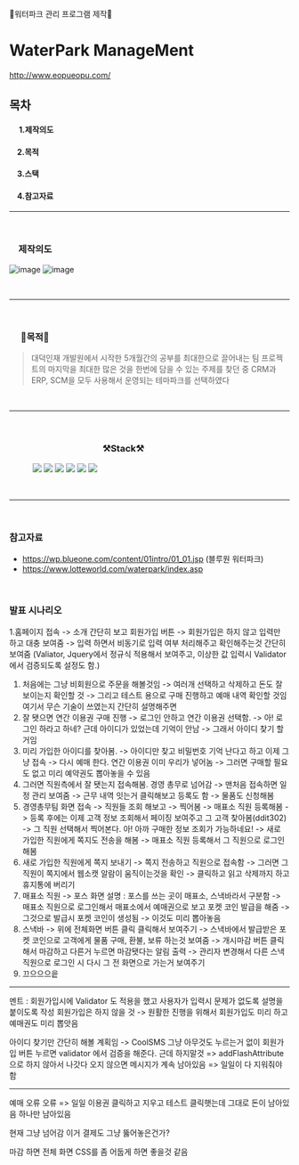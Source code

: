 🌊워터파크 관리 프로그램 제작🌊
# WaterPark ManageMent

http://www.eopueopu.com/

## 목차
  #### 　 1.제작의도  
  ####  　2.목적  
  ####  　3.스택  
  ####  　4.참고자료  
----
<br/>

### 　제작의도
![image](https://user-images.githubusercontent.com/74906815/123916539-bba27f80-d9bc-11eb-9007-a4ec23e2f163.png)
![image](https://user-images.githubusercontent.com/74906815/123916666-e391e300-d9bc-11eb-948e-bcb422ac3651.png)

<br/>

----
<br/>

### 　                  🥅목적🥅
>대덕인재 개발원에서 시작한 5개월간의 공부를 최대한으로 끌어내는
>팀 프로젝트의 마지막을 최대한 많은 것을 한번에 담을 수 있는 주제를
>찾던 중 CRM과 ERP, SCM을 모두 사용해서 운영되는 테마파크를 선택하였다
<br/>

----
<br/>

### 　　　　　　　　　　 ⚒Stack⚒
　　　<a href="https://velog.io/@colorful-stars" target="_blank"><img src="https://img.shields.io/badge/Java-007396?style=flat-square&logo=Java&logoColor=white"/></a>
<a href="https://velog.io/@colorful-stars" target="_blank"><img src="https://img.shields.io/badge/JavaScript-F7DF1E?style=flat-square&logo=JavaScript&logoColor=black"/></a>
<a href="https://velog.io/@colorful-stars" target="_blank"><img src="https://img.shields.io/badge/Spring-6DB33F?style=flat-square&logo=Spring&logoColor=white"/></a>
<a href="https://velog.io/@colorful-stars" target="_blank"><img src="https://img.shields.io/badge/Oracle-F80000?style=flat-square&logo=Oracle&logoColor=white"/></a>
<a href="https://velog.io/@colorful-stars" target="_blank"><img src="https://img.shields.io/badge/Amazon-FF9900?style=flat-square&logo=Amazon&logoColor=black"/></a>
<a href="https://velog.io/@colorful-stars" target="_blank"><img src="https://img.shields.io/badge/jQuery-0769AD?style=flat-square&logo=jQuery&logoColor=white"/></a>

<br/>

----

<br/>

### 참고자료

- https://wp.blueone.com/content/01intro/01_01.jsp (블루원 워터파크)
- https://www.lotteworld.com/waterpark/index.asp
<br/>

### 발표 시나리오
1.홈페이지 접속
-> 소개 간단히 보고 회원가입 버튼
-> 회원가입은 하지 않고 입력만 하고 대충 보여줌
-> 입력 하면서 비동기로 입력 여부 처리해주고 확인해주는것 간단히 보여줌
(Valiator, Jquery에서 정규식 적용해서 보여주고, 이상한 값 입력시 Validator에서 검증되도록 설정도 함.)

1. 처음에는 그냥 비회원으로 주문을 해볼것임
-> 여러개 선택하고 삭제하고 돈도 잘 보이는지 확인할 것
-> 그리고 테스트 용으로 구매 진행하고 예매 내역 확인할 것임
여기서 무슨 기술이 쓰였는지 간단히 설명해주면
2. 잘 됏으면 연간 이용권 구매 진행
-> 로그인 안하고 연간 이용권 선택함.
-> 아! 로그인 하라고 하네? 근데 아이디가 있었는데 기억이 안남
-> 그래서 아이디 찾기 할거임
3. 미리 가입한 아이디를 찾아봄.
-> 아이디만 찾고 비밀번호 기억 난다고 하고 이제 그냥 접속
-> 다시 예매 한다. 연간 이용권 이미 우리가 넣어놈
-> 그러면 구매할 필요도 없고 미리 예약권도 뽑아놓을 수 있음
4. 그러면 직원측에서 잘 됏는지 접속해봄. 경영 총무로 넘어감
-> 맨처음 접속하면 일정 관리 보여줌
-> 근무 내역 잇는거 클릭해보고 등록도 함
-> 물품도 신청해봄
5. 경영총무팀 화면 접속
-> 직원들 조회 해보고
-> 찍어봄
-> 매표소 직원 등록해봄
-> 등록 후에는 이제 고객 정보 조회해서 페이징 보여주고 그 고객 찾아봄(ddit302)
-> 그 직원 선택해서 찍어본다. 아! 아까 구매한 정보 조회가 가능하네요!
-> 새로 가입한 직원에게 쪽지도 전송을 해봄
-> 매표소 직원 등록해서 그 직원으로 로그인 해봄
6. 새로 가입한 직원에게 쪽지 보내기
-> 쪽지 전송하고 직원으로 접속함
-> 그러면 그 직원이 쪽지에서 웹소캣 알람이 움직이는것을 확인
-> 클릭하고 읽고 삭제까지 하고 휴지통에 버리기
7. 매표소 직원
-> 포스 화면 설명 : 포스를 쓰는 곳이 매표소, 스낵바라서 구분함
-> 매표소 직원으로 로그인해서 매표소에서 예매권으로 보고 포켓 코인 발급을 해줌
-> 그것으로 발급시 포켓 코인이 생성됨
-> 이것도 미리 뽑아놓음
8. 스낵바
-> 위에 전체화면 버튼 클릭 클릭해서 보여주기
-> 스낵바에서 발급받은 포켓 코인으로 고객에게 물품 구매, 환불, 보류 하는것 보여줌
-> 개시마감 버튼 클릭해서 마감하고 다른거 누르면 마감됏다는 알림 출력
-> 관리자 변경해서 다른 스낵 직원으로 로그인 시 다시 그 전 화면으로 가는거 보여주기
9. 끄으으으읕

---

멘트 : 회원가입시에 Validator 도 적용을 했고
사용자가 입력시 문제가 없도록 설명을 붙이도록 작성
회원가입은 하지 않을 것 -> 원활한 진행을 위해서 회원가입도 미리 하고 예매권도 미리 뽑앗음

아이디 찾기만 간단히 해볼 계획임 -> CoolSMS
그냥 아무것도 누르는거 없이 회원가입 버튼 누르면
validator 에서 검증을 해준다. 근데 하지말것
=> addFlashAttribute으로 하지 않아서 나갓다 오지 않으면 메시지가 계속 남아있음
=> 일일이 다 지워줘야 함

---

예매 오류
오류 => 일일 이용권 클릭하고 지우고 테스트 클릭햇는데 그대로 돈이 남아있음
하나만 남아있음

현재 그냥 넘어감
이거 결제도 그냥 뚫어놓은건가?

마감 하면
전체 화면 CSS를 좀 어둡게 하면 좋을것 같음
